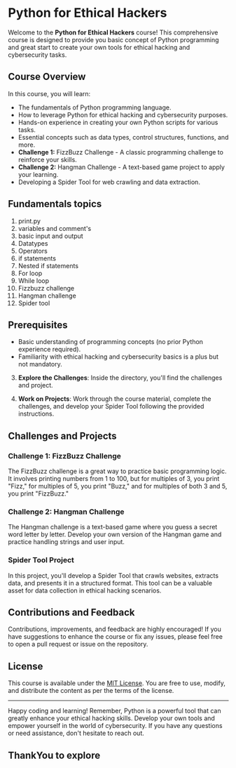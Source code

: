 # Python for Ethical Hackers

Welcome to the **Python for Ethical Hackers** course! This comprehensive course is designed to provide you basic concept of Python programming and great start to create your own tools for ethical hacking and cybersecurity tasks.

## Course Overview

In this course, you will learn:

- The fundamentals of Python programming language.
- How to leverage Python for ethical hacking and cybersecurity purposes.
- Hands-on experience in creating your own Python scripts for various tasks.
- Essential concepts such as data types, control structures, functions, and more.
- **Challenge 1:** FizzBuzz Challenge - A classic programming challenge to reinforce your skills.
- **Challenge 2:** Hangman Challenge - A text-based game project to apply your learning.
- Developing a Spider Tool for web crawling and data extraction.

## Fundamentals topics

1. print.py
2. variables and comment's
3. basic input and output
4. Datatypes
5. Operators
6. if statements
7. Nested if statements
8. For loop
9. While loop
10. Fizzbuzz challenge
11. Hangman challenge
12. Spider tool

## Prerequisites

- Basic understanding of programming concepts (no prior Python experience required).
- Familiarity with ethical hacking and cybersecurity basics is a plus but not mandatory.

3. **Explore the Challenges**: Inside the directory, you'll find the challenges and project.
    
4. **Work on Projects**: Work through the course material, complete the challenges, and develop your Spider Tool following the provided instructions.

## Challenges and Projects

### Challenge 1: FizzBuzz Challenge

The FizzBuzz challenge is a great way to practice basic programming logic. It involves printing numbers from 1 to 100, but for multiples of 3, you print "Fizz," for multiples of 5, you print "Buzz," and for multiples of both 3 and 5, you print "FizzBuzz."

### Challenge 2: Hangman Challenge

The Hangman challenge is a text-based game where you guess a secret word letter by letter. Develop your own version of the Hangman game and practice handling strings and user input.

### Spider Tool Project

In this project, you'll develop a Spider Tool that crawls websites, extracts data, and presents it in a structured format. This tool can be a valuable asset for data collection in ethical hacking scenarios.

## Contributions and Feedback

Contributions, improvements, and feedback are highly encouraged! If you have suggestions to enhance the course or fix any issues, please feel free to open a pull request or issue on the repository.

## License

This course is available under the [MIT License](LICENSE). You are free to use, modify, and distribute the content as per the terms of the license.

---

Happy coding and learning! Remember, Python is a powerful tool that can greatly enhance your ethical hacking skills. Develop your own tools and empower yourself in the world of cybersecurity. If you have any questions or need assistance, don't hesitate to reach out.

## ThankYou to explore 


